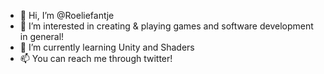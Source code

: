 - 👋 Hi, I’m @Roeliefantje
- 👀 I’m interested in creating & playing games and software development in general!
- 🌱 I’m currently learning Unity and Shaders
- 📫 You can reach me through twitter!

<!---
Roeliefantje/Roeliefantje is a ✨ special ✨ repository because its `README.md` (this file) appears on your GitHub profile.
You can click the Preview link to take a look at your changes.
--->
